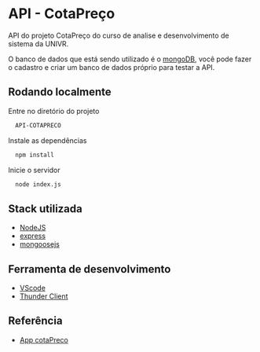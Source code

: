 
# API - CotaPreço

API do projeto CotaPreço do curso de analise e desenvolvimento de sistema da UNIVR.

O banco de dados que está sendo utilizado é o [mongoDB](https://www.mongodb.com/), você pode fazer o cadastro e criar um banco de dados próprio para testar a API. 




## Rodando localmente



Entre no diretório do projeto

```bash
  API-COTAPRECO
```

Instale as dependências

```bash
  npm install
```

Inicie o servidor

```bash
  node index.js
```


## Stack utilizada

- [NodeJS](https://nodejs.org/en) 
- [express](https://expressjs.com/) 
- [mongoosejs](https://mongoosejs.com/)

## Ferramenta de desenvolvimento

- [VScode](https://code.visualstudio.com/)
- [Thunder Client](https://www.thunderclient.com/)

## Referência

 - [App cotaPreco](https://github.com/Rafa2697/cotaPreco)

 

